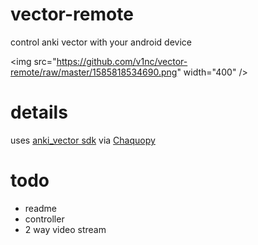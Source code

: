 # vector-remote

control anki vector with your android device

<img src="https://github.com/v1nc/vector-remote/raw/master/1585818534690.png"  width="400" />



# details
uses [anki_vector sdk](https://developer.anki.com/vector/docs/index.html) via [Chaquopy](https://chaquo.com/chaquopy/)

# todo
- readme
- controller
- 2 way video stream
